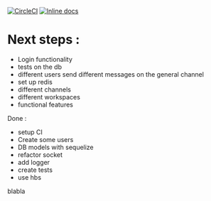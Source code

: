 [![CircleCI](https://circleci.com/gh/enima2684/slack-clone.svg?style=svg)](https://circleci.com/gh/enima2684/slack-clone)
[![Inline docs](https://inch-ci.org/github/enima2684/slack-clone?branch=master)](https://inch-ci.org/github/enima2684/slack-clone?branch=master)

# Next steps :

- Login functionality
- tests on the db
- different users send different messages on the general channel
- set up redis
- different channels
- different workspaces
- functional features

Done :
- setup CI
- Create some users
- DB models with sequelize
- refactor socket
- add logger
- create tests
- use hbs

blabla
